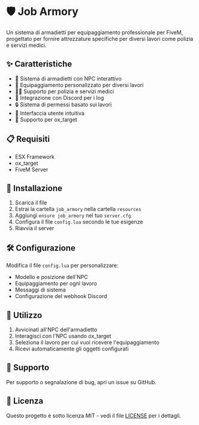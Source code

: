 # 🛡️ Job Armory

Un sistema di armadietti per equipaggiamento professionale per FiveM, progettato per fornire attrezzature specifiche per diversi lavori come polizia e servizi medici.

## ✨ Caratteristiche

- 🎯 Sistema di armadietti con NPC interattivo
- 🎒 Equipaggiamento personalizzato per diversi lavori
- 👮‍♂️ Supporto per polizia e servizi medici
- 📝 Integrazione con Discord per i log
- 🔒 Sistema di permessi basato sui lavori
- 🎨 Interfaccia utente intuitiva
- 🎯 Supporto per ox_target

## 📋 Requisiti

- ESX Framework
- ox_target
- FiveM Server

## 🚀 Installazione

1. Scarica il file
2. Estrai la cartella `job_armory` nella cartella `resources`
3. Aggiungi `ensure job_armory` nel tuo `server.cfg`
4. Configura il file `config.lua` secondo le tue esigenze
5. Riavvia il server

## 🛠️ Configurazione

Modifica il file `config.lua` per personalizzare:
- Modello e posizione dell'NPC
- Equipaggiamento per ogni lavoro
- Messaggi di sistema
- Configurazione del webhook Discord

## 👥 Utilizzo

1. Avvicinati all'NPC dell'armadietto
2. Interagisci con l'NPC usando ox_target
3. Seleziona il lavoro per cui vuoi ricevere l'equipaggiamento
4. Ricevi automaticamente gli oggetti configurati

## 🤝 Supporto

Per supporto o segnalazione di bug, apri un issue su GitHub.

## 📄 Licenza

Questo progetto è sotto licenza MIT - vedi il file [LICENSE](LICENSE) per i dettagli. 